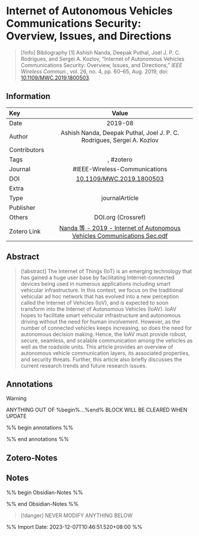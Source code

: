 # Internet of Autonomous Vehicles Communications Security: Overview, Issues, and Directions
> [!info] Bibliography
> [1]  Ashish Nanda, Deepak Puthal, Joel J. P. C. Rodrigues, and Sergei A. Kozlov, “Internet of Autonomous Vehicles Communications Security: Overview, Issues, and Directions,” _IEEE Wireless Commun._, vol. 26, no. 4, pp. 60–65, Aug. 2019, doi: [10.1109/MWC.2019.1800503](https://doi.org/10.1109/MWC.2019.1800503).

## Information

| Key          |                                   Value                                   |
| :----------- | :-----------------------------------------------------------------------: |
| Date         |                                      2019-08  |
| Author       |                         Ashish Nanda, Deepak Puthal, Joel J. P. C. Rodrigues, Sergei A. Kozlov                          |
| Contributors |                                                           |
| Tags         |                           , #zotero                           |
| Journal      |                            #IEEE-Wireless-Communications              |
| DOI          |                            [10.1109/MWC.2019.1800503](https://ieeexplore.ieee.org/document/8809661/)                             |
| Extra        |                                              |
| Type         |                            journalArticle                           |
| Publisher    |                                                              |
| Others       |     DOI.org (Crossref)         |
| Zotero Link  |                             [Nanda 等 - 2019 - Internet of Autonomous Vehicles Communications Sec.pdf](zotero://select/library/items/AX78C8N8)                             |

## Abstract
> [!abstract]
> The Internet of Things (IoT) is an emerging technology that has gained a huge user base by facilitating Internet-connected devices being used in numerous applications including smart vehicular infrastructure. In this context, we focus on the traditional vehicular ad hoc network that has evolved into a new perception called the Internet of Vehicles (IoV), and is expected to soon transform into the Internet of Autonomous Vehicles (IoAV). IoAV hopes to facilitate smart vehicular infrastructure and autonomous driving without the need for human involvement. However, as the number of connected vehicles keeps increasing, so does the need for autonomous decision making. Hence, the IoAV must provide robust, secure, seamless, and scalable communication among the vehicles as well as the roadside units. This article provides an overview of autonomous vehicle communication layers, its associated properties, and security threats. Further, this article also briefly discusses the current research trends and future research issues.

## Annotations
> [!warning]
> ANYTHING OUT OF %begin%...%end% BLOCK WILL BE CLEARED WHEN UPDATE

%% begin annotations %%


%% end annotations %%

## Zotero-Notes




## Notes
%% begin Obsidian-Notes %%



%% end Obsidian-Notes %%
> [!danger]
> NEVER MODIFY ANYTHING BELOW

%% Import Date: 2023-12-07T10:46:51.520+08:00 %%
